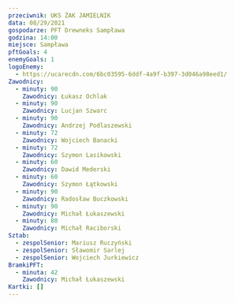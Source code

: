 ```yaml
---
przeciwnik: UKS ŻAK JAMIELNIK
data: 08/29/2021
gospodarze: PFT Drewneks Sampława
godzina: 14:00
miejsce: Sampława
pftGoals: 4
enemyGoals: 1
logoEnemy:
  - https://ucarecdn.com/6bc03595-6ddf-4a9f-b397-3d046a98eed1/
Zawodnicy:
  - minuty: 90
    Zawodnicy: Łukasz Ochlak
  - minuty: 90
    Zawodnicy: Lucjan Szwarc
  - minuty: 90
    Zawodnicy: Andrzej Podlaszewski
  - minuty: 72
    Zawodnicy: Wojciech Banacki
  - minuty: 72
    Zawodnicy: Szymon Lasikowski
  - minuty: 60
    Zawodnicy: Dawid Mederski
  - minuty: 60
    Zawodnicy: Szymon Łątkowski
  - minuty: 90
    Zawodnicy: Radosław Buczkowski
  - minuty: 90
    Zawodnicy: Michał Łukaszewski
  - minuty: 80
    Zawodnicy: Michał Raciborski
Sztab:
  - zespolSenior: Mariusz Ruczyński
  - zespolSenior: Sławomir Sarlej
  - zespolSenior: Wojciech Jurkiewicz
BramkiPFT:
  - minuta: 42
    Zawodnicy: Michał Łukaszewski
Kartki: []
---
```

